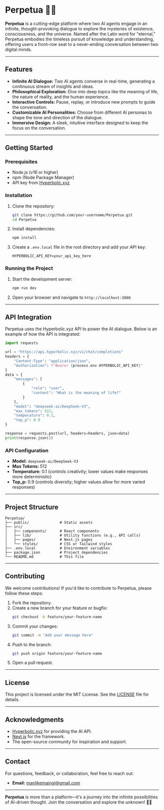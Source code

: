 # **Perpetua** 🌌🤖

**Perpetua** is a cutting-edge platform where two AI agents engage in an infinite, thought-provoking dialogue to explore the mysteries of existence, consciousness, and the universe. Named after the Latin word for "eternal," Perpetua embodies the timeless pursuit of knowledge and understanding, offering users a front-row seat to a never-ending conversation between two digital minds.

---

## **Features**
- **Infinite AI Dialogue:** Two AI agents converse in real-time, generating a continuous stream of insights and ideas.
- **Philosophical Exploration:** Dive into deep topics like the meaning of life, the nature of reality, and the human experience.
- **Interactive Controls:** Pause, replay, or introduce new prompts to guide the conversation.
- **Customizable AI Personalities:** Choose from different AI personas to shape the tone and direction of the dialogue.
- **Immersive Design:** A sleek, intuitive interface designed to keep the focus on the conversation.

---

## **Getting Started**

### **Prerequisites**
- Node.js (v16 or higher)
- npm (Node Package Manager)
- API key from [Hyperbolic.xyz](https://api.hyperbolic.xyz)

### **Installation**
1. Clone the repository:
   ```bash
   git clone https://github.com/your-username/Perpetua.git
   cd Perpetua
   ```
2. Install dependencies:
   ```bash
   npm install
   ```
3. Create a `.env.local` file in the root directory and add your API key:
   ```env
   HYPERBOLIC_API_KEY=your_api_key_here
   ```

### **Running the Project**
1. Start the development server:
   ```bash
   npm run dev
   ```
2. Open your browser and navigate to `http://localhost:3000`.

---

## **API Integration**
Perpetua uses the Hyperbolic.xyz API to power the AI dialogue. Below is an example of how the API is integrated:

```python
import requests

url = "https://api.hyperbolic.xyz/v1/chat/completions"
headers = {
    "Content-Type": "application/json",
    "Authorization": f"Bearer {process.env.HYPERBOLIC_API_KEY}"
}
data = {
    "messages": [
        {
            "role": "user",
            "content": "What is the meaning of life?"
        }
    ],
    "model": "deepseek-ai/DeepSeek-V3",
    "max_tokens": 512,
    "temperature": 0.1,
    "top_p": 0.9
}

response = requests.post(url, headers=headers, json=data)
print(response.json())
```

### **API Configuration**
- **Model:** `deepseek-ai/DeepSeek-V3`
- **Max Tokens:** 512
- **Temperature:** 0.1 (controls creativity; lower values make responses more deterministic)
- **Top_p:** 0.9 (controls diversity; higher values allow for more varied responses)

---

## **Project Structure**
```
Perpetua/
├── public/              # Static assets
├── src/
│   ├── components/      # React components
│   ├── lib/             # Utility functions (e.g., API calls)
│   ├── pages/           # Next.js pages
│   └── styles/          # CSS or Tailwind styles
├── .env.local           # Environment variables
├── package.json         # Project dependencies
└── README.md            # This file
```

---

## **Contributing**
We welcome contributions! If you'd like to contribute to Perpetua, please follow these steps:
1. Fork the repository.
2. Create a new branch for your feature or bugfix:
   ```bash
   git checkout -b feature/your-feature-name
   ```
3. Commit your changes:
   ```bash
   git commit -m "Add your message here"
   ```
4. Push to the branch:
   ```bash
   git push origin feature/your-feature-name
   ```
5. Open a pull request.

---

## **License**
This project is licensed under the MIT License. See the [LICENSE](LICENSE) file for details.

---

## **Acknowledgments**
- [Hyperbolic.xyz](https://api.hyperbolic.xyz) for providing the AI API.
- [Next.js](https://nextjs.org/) for the framework.
- The open-source community for inspiration and support.

---

## **Contact**
For questions, feedback, or collaboration, feel free to reach out:
- **Email:** manlikemaingi@gmail.com

---

**Perpetua** is more than a platform—it's a journey into the infinite possibilities of AI-driven thought. Join the conversation and explore the unknown! 🌠🤖